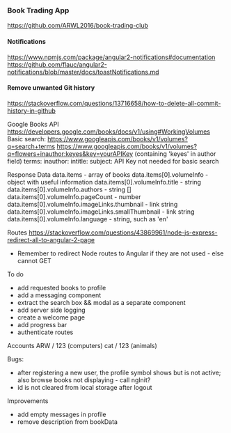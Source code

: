 ### Book Trading App

https://github.com/ARWL2016/book-trading-club 

#### Notifications 
https://www.npmjs.com/package/angular2-notifications#documentation 
https://github.com/flauc/angular2-notifications/blob/master/docs/toastNotifications.md 

#### Remove unwanted Git history 
https://stackoverflow.com/questions/13716658/how-to-delete-all-commit-history-in-github 

Google Books API 
https://developers.google.com/books/docs/v1/using#WorkingVolumes 
Basic search: https://www.googleapis.com/books/v1/volumes?q=search+terms
https://www.googleapis.com/books/v1/volumes?q=flowers+inauthor:keyes&key=yourAPIKey (containing 'keyes' in author field)
terms: inauthor: intitle: subject: 
API Key not needed for basic search

Response Data 
data.items - array of books 
data.items[0].volumeInfo - object with useful information 
data.items[0].volumeInfo.title - string 
data.items[0].volumeInfo.authors - string []
data.items[0].volumeInfo.pageCount - number 
data.items[0].volumeInfo.imageLinks.thumbnail - link string
data.items[0].volumeInfo.imageLinks.smallThumbnail - link string 
data.items[0].volumeInfo.language - string, such as 'en'

Routes 
https://stackoverflow.com/questions/43869961/node-js-express-redirect-all-to-angular-2-page 
- Remember to redirect Node routes to Angular if they are not used - else cannot GET

To do
- add requested books to profile 
- add a messaging component
- extract the search box && modal as a separate component
- add server side logging
- create a welcome page
- add progress bar 
- authenticate routes

Accounts 
ARW / 123 (computers)
cat / 123 (animals)

Bugs: 
- after registering a new user, the profile symbol shows but is not active; also browse books not displaying - call ngInit? 
- id is not cleared from local storage after logout 

Improvements
- add empty messages in profile
- remove description from bookData








